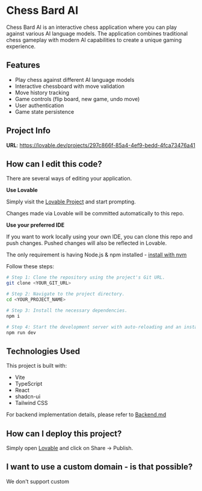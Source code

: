 # Chess Bard AI

Chess Bard AI is an interactive chess application where you can play against various AI language models. The application combines traditional chess gameplay with modern AI capabilities to create a unique gaming experience.

## Features

- Play chess against different AI language models
- Interactive chessboard with move validation
- Move history tracking
- Game controls (flip board, new game, undo move)
- User authentication
- Game state persistence

## Project Info

**URL**: https://lovable.dev/projects/297c866f-85a4-4ef9-bedd-4fca73476a41

## How can I edit this code?

There are several ways of editing your application.

**Use Lovable**

Simply visit the [Lovable Project](https://lovable.dev/projects/297c866f-85a4-4ef9-bedd-4fca73476a41) and start prompting.

Changes made via Lovable will be committed automatically to this repo.

**Use your preferred IDE**

If you want to work locally using your own IDE, you can clone this repo and push changes. Pushed changes will also be reflected in Lovable.

The only requirement is having Node.js & npm installed - [install with nvm](https://github.com/nvm-sh/nvm#installing-and-updating)

Follow these steps:

```sh
# Step 1: Clone the repository using the project's Git URL.
git clone <YOUR_GIT_URL>

# Step 2: Navigate to the project directory.
cd <YOUR_PROJECT_NAME>

# Step 3: Install the necessary dependencies.
npm i

# Step 4: Start the development server with auto-reloading and an instant preview.
npm run dev
```

## Technologies Used

This project is built with:

- Vite
- TypeScript
- React
- shadcn-ui
- Tailwind CSS

For backend implementation details, please refer to [Backend.md](./Backend.md)

## How can I deploy this project?

Simply open [Lovable](https://lovable.dev/projects/297c866f-85a4-4ef9-bedd-4fca73476a41) and click on Share -> Publish.

## I want to use a custom domain - is that possible?

We don't support custom